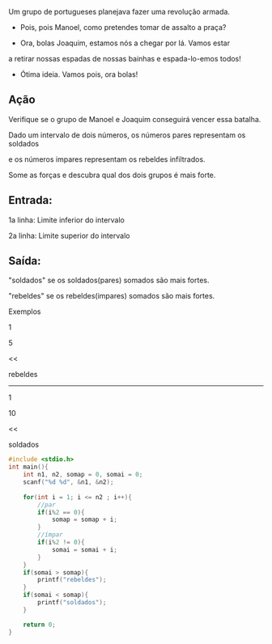Um grupo de portugueses planejava fazer uma revolução armada.

- Pois, pois Manoel, como pretendes tomar de assalto a praça?

- Ora, bolas Joaquim, estamos nós a chegar por lá. Vamos estar

a retirar nossas espadas de nossas bainhas e espada-lo-emos todos!

- Ótima ideia. Vamos pois, ora bolas!

## Ação

Verifique se o grupo de Manoel e Joaquim conseguirá vencer essa batalha.

Dado um intervalo de dois números, os números pares representam os soldados

e os números impares representam os rebeldes infiltrados.

Some as forças e descubra qual dos dois grupos é mais forte.

## Entrada:

1a linha: Limite inferior do intervalo

2a linha: Limite superior do intervalo

## Saída:

"soldados" se os soldados(pares) somados são mais fortes.

"rebeldes" se os rebeldes(impares) somados são mais fortes.

Exemplos
>>

1

5

<<

rebeldes

---
>>

1

10

<<

soldados
```c
#include <stdio.h>
int main(){
    int n1, n2, somap = 0, somai = 0;
    scanf("%d %d", &n1, &n2);
    
    for(int i = 1; i <= n2 ; i++){
        //par
        if(i%2 == 0){
            somap = somap + i;
        }
        //ímpar 
        if(i%2 != 0){
            somai = somai + i;
        }
    }
    if(somai > somap){
        printf("rebeldes");
    }
    if(somai < somap){
        printf("soldados");
    }

    return 0;
}
```
